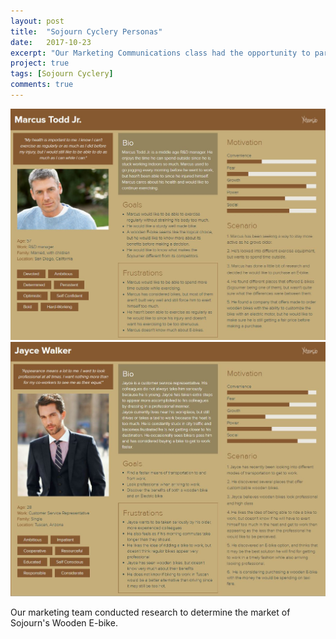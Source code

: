 ```yaml
---
layout: post
title:  "Sojourn Cyclery Personas"
date:   2017-10-23
excerpt: "Our Marketing Communications class had the opportunity to partner with Sojourn Cyclery to identify the market for Sojourn's Wooden E-bike. These are the personas I created."
project: true
tags: [Sojourn Cyclery]
comments: true
---
```


![Persona](/assets/img/MarketingPersona1.JPG)
![Persona](/assets/img/MarketingPersona2.JPG)

Our marketing team conducted research to determine the market of Sojourn's Wooden E-bike. 

